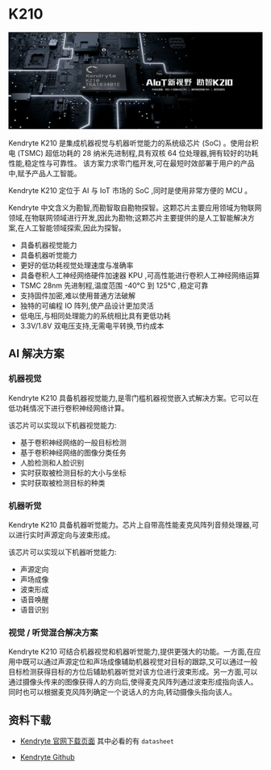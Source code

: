 K210
=====

![](../../assets/canaan-banner.jpg)


Kendryte K210 是集成机器视觉与机器听觉能力的系统级芯片 (SoC) 。使用台积电 (TSMC) 超低功耗的 28 纳米先进制程,具有双核 64 位处理器,拥有较好的功耗性能,稳定性与可靠性。
该方案力求零门槛开发,可在最短时效部署于用户的产品中,赋予产品人工智能。

Kendryte K210 定位于 AI 与 IoT 市场的 SoC ,同时是使用非常方便的 MCU 。

Kendryte 中文含义为勘智,而勘智取自勘物探智。这颗芯片主要应用领域为物联网领域,在物联网领域进行开发,因此为勘物;这颗芯片主要提供的是人工智能解决方案,在人工智能领域探索,因此为探智。

* 具备机器视觉能力
* 具备机器听觉能力
* 更好的低功耗视觉处理速度与准确率
* 具备卷积人工神经网络硬件加速器 KPU ,可高性能进行卷积人工神经网络运算
* TSMC 28nm 先进制程,温度范围 -40°C 到 125°C ,稳定可靠
* 支持固件加密,难以使用普通方法破解
* 独特的可编程 IO 阵列,使产品设计更加灵活
* 低电压,与相同处理能力的系统相比具有更低功耗
* 3.3V/1.8V 双电压支持,无需电平转换,节约成本

## AI 解决方案

### 机器视觉

Kendryte K210 具备机器视觉能力,是零门槛机器视觉嵌入式解决方案。它可以在低功耗情况下进行卷积神经网络计算。

该芯片可以实现以下机器视觉能力:

* 基于卷积神经网络的一般目标检测
* 基于卷积神经网络的图像分类任务
* 人脸检测和人脸识别
* 实时获取被检测目标的大小与坐标
* 实时获取被检测目标的种类

### 机器听觉

Kendryte K210 具备机器听觉能力。芯片上自带高性能麦克风阵列音频处理器,可以进行实时声源定向与波束形成。

该芯片可以实现以下机器听觉能力:

* 声源定向
* 声场成像
* 波束形成
* 语音唤醒
* 语音识别

### 视觉 / 听觉混合解决方案

Kendryte K210 可结合机器视觉和机器听觉能力,提供更强大的功能。一方面,在应用中既可以通过声源定位和声场成像辅助机器视觉对目标的跟踪,又可以通过一般目标检测获得目标的方位后辅助机器听觉对该方位进行波束形成。另一方面,可以通过摄像头传来的图像获得人的方向后,使得麦克风阵列通过波束形成指向该人。同时也可以根据麦克风阵列确定一个说话人的方向,转动摄像头指向该人。


## 资料下载

* [Kendryte 官网下载页面](https://kendryte.com/downloads/)
其中必看的有 `datasheet`

* [Kendryte Github](https://github.com/kendryte/)


